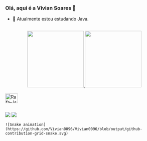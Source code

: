### Olá, aqui é a Vivian Soares 👋

- 🌱 Atualmente estou estudando Java.

 ##
 

<div align="center">
  <a href="https://github.com/Vivian0096">
  <img height="180em" src="https://github-readme-stats.vercel.app/api?username=Vivian0096&show_icons=true&theme=dark&include_all_commits=true&count_private=true"/>
  <img height="180em" src="https://github-readme-stats.vercel.app/api/top-langs/?username=Vivian0096&layout=compact&langs_count=7&theme=dark"/>
</div>
  
  <div style="display: inline_block"><br>
  <img align="center" alt="Rafa-Js" height="30" width="40" src="https://cdn.jsdelivr.net/gh/devicons/devicon/icons/java/java-original.svg" >
</div>
  
  ##
  
  <div>
      <a href = "mailto:vivian_soares_96@hotmail.com"><img src="https://img.shields.io/badge/-Gmail-%23333?style=for-the-badge&logo=gmail&logoColor=white" target="_blank"></a>
  <a href="https://www.linkedin.com/in/viviansoaresbarbosa/" target="_blank"><img src="https://img.shields.io/badge/-LinkedIn-%230077B5?style=for-the-badge&logo=linkedin&logoColor=white" target="_blank"></a> 
    
    
    ![Snake animation](https://github.com/Vivian0096/Vivian0096/blob/output/github-contribution-grid-snake.svg)
    
 </div>
